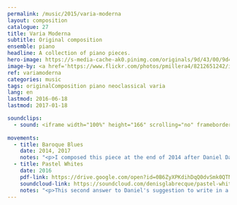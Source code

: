 ```yaml
---
permalink: /music/2015/varia-moderna
layout: composition
catalogue: 27
title: Varia Moderna
subtitle: Original composition
ensemble: piano
headline: A collection of piano pieces.
hero-image: https://s-media-cache-ak0.pinimg.com/originals/9d/43/00/9d4300f039cb3ed12710a08c54c0fbde.jpg
image-by: <a href='https://www.flickr.com/photos/pmillera4/8212651242/in/photolist-dvHZ6d-4xrdak-38o1sF-9pDkX-6P8egw-95XcTg-2sMPmJ-2g5J3U-7FC3x7-coVoRw-nZVPYz-eiRHCC-7ZVG2i-6mbchE-6BYa73-5GFhJt-emMNkv-egi5KS-88bT1A-9SKdE6-4K2HQ8-8KyuLo-2a6JLU-79gz4x-f7fnQz-goiAka-7erPBH-h5KiTS-842YHf-7PhxEn-72kQr7-ozDBvS-8c9Hiv-9rp4DB-92zpmn-8ez9YK-6xwaRb-261UCJ-5hUhbZ-6xxkBW-6oCPv9-6oo5LB-b9F6Qa-7AcCwX-rbmK2Q-aDhemr-bY3tG-dQue7T-7FsCtt-3gStUE' target='_new'>White Columns</a> by <a href='https://www.flickr.com/photos/pmillera4/' target='_new' >Peter Miller</a> under <a href='https://creativecommons.org/licenses/by-nc-nd/2.0/' target='_new'>Attribution-NonCommercial-NoDerivs 2.0 Generic</a>
ref: variamoderna
categories: music
tags: originalComposition piano neoclassical varia
lang: en
lastmod: 2016-06-18
lastmod: 2017-01-18

soundclips:
  - sound: <iframe width="100%" height="166" scrolling="no" frameborder="no" src="https://w.soundcloud.com/player/?url=https%3A//api.soundcloud.com/tracks/266386744&amp;color=ff5500&amp;auto_play=false&amp;hide_related=false&amp;show_comments=true&amp;show_user=true&amp;show_reposts=false"></iframe>
  
movements:
  - title: Baroque Blues
    date: 2014, 2017
    notes: "<p>I composed this piece at the end of 2014 after Daniel Dastoor asked me to write a simple modern air for piano, in the style of Yiruma. Out of the couple of suggestions I came up with, this one definitely had a baroque feel.</p>"
  - title: Pastel Whites
    date: 2016
    pdf-link: https://drive.google.com/open?id=0B6ZyXPKdihDqQ0dvSmk0QTNtOFE
    soundcloud-link: https://soundcloud.com/denisglabrecque/pastel-whites
    notes: "<p>This second answer to Daniel's suggestion to write in a simplistic style seemed much more modern to me, although not quite minimalistic because of its repeated notes. However, after its audition, it may assuredly be described as “A charming chain of themes and motives which undulate with the calm of the wind and with the assurance of the pattering rain.”</p>"
---
```

